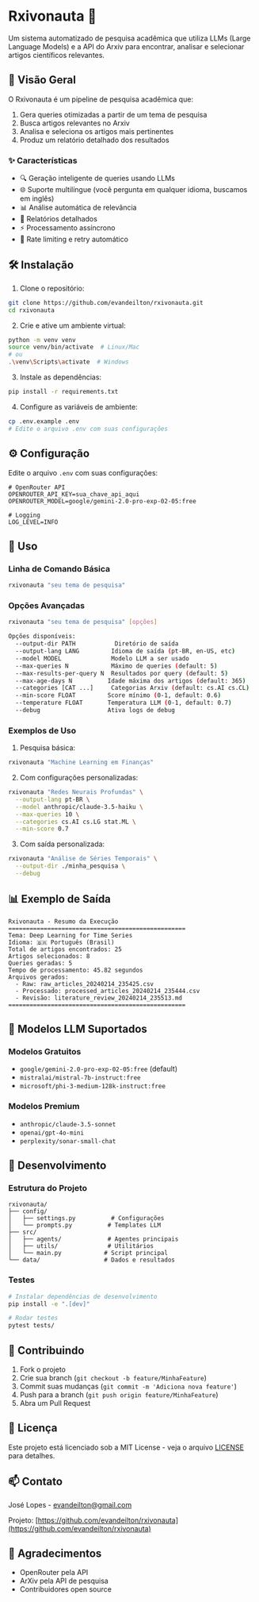 # Rxivonauta 🚀

Um sistema automatizado de pesquisa acadêmica que utiliza LLMs (Large Language Models) e a API do Arxiv para encontrar, analisar e selecionar artigos científicos relevantes.

## 🎯 Visão Geral

O Rxivonauta é um pipeline de pesquisa acadêmica que:
1. Gera queries otimizadas a partir de um tema de pesquisa
2. Busca artigos relevantes no Arxiv
3. Analisa e seleciona os artigos mais pertinentes
4. Produz um relatório detalhado dos resultados

### ✨ Características

- 🔍 Geração inteligente de queries usando LLMs
- 🌐 Suporte multilíngue (você pergunta em qualquer idioma, buscamos em inglês)
- 📊 Análise automática de relevância
- 📝 Relatórios detalhados
- ⚡ Processamento assíncrono
- 🔄 Rate limiting e retry automático

## 🛠️ Instalação

1. Clone o repositório:
```bash
git clone https://github.com/evandeilton/rxivonauta.git
cd rxivonauta
```

2. Crie e ative um ambiente virtual:
```bash
python -m venv venv
source venv/bin/activate  # Linux/Mac
# ou
.\venv\Scripts\activate  # Windows
```

3. Instale as dependências:
```bash
pip install -r requirements.txt
```

4. Configure as variáveis de ambiente:
```bash
cp .env.example .env
# Edite o arquivo .env com suas configurações
```

## ⚙️ Configuração

Edite o arquivo `.env` com suas configurações:

```env
# OpenRouter API
OPENROUTER_API_KEY=sua_chave_api_aqui
OPENROUTER_MODEL=google/gemini-2.0-pro-exp-02-05:free

# Logging
LOG_LEVEL=INFO
```

## 🚀 Uso

### Linha de Comando Básica

```bash
rxivonauta "seu tema de pesquisa"
```

### Opções Avançadas

```bash
rxivonauta "seu tema de pesquisa" [opções]

Opções disponíveis:
  --output-dir PATH           Diretório de saída
  --output-lang LANG         Idioma de saída (pt-BR, en-US, etc)
  --model MODEL              Modelo LLM a ser usado
  --max-queries N            Máximo de queries (default: 5)
  --max-results-per-query N  Resultados por query (default: 5)
  --max-age-days N          Idade máxima dos artigos (default: 365)
  --categories [CAT ...]     Categorias Arxiv (default: cs.AI cs.CL)
  --min-score FLOAT         Score mínimo (0-1, default: 0.6)
  --temperature FLOAT       Temperatura LLM (0-1, default: 0.7)
  --debug                   Ativa logs de debug
```

### Exemplos de Uso

1. Pesquisa básica:
```bash
rxivonauta "Machine Learning em Finanças"
```

2. Com configurações personalizadas:
```bash
rxivonauta "Redes Neurais Profundas" \
  --output-lang pt-BR \
  --model anthropic/claude-3.5-haiku \
  --max-queries 10 \
  --categories cs.AI cs.LG stat.ML \
  --min-score 0.7
```

3. Com saída personalizada:
```bash
rxivonauta "Análise de Séries Temporais" \
  --output-dir ./minha_pesquisa \
  --debug
```

## 📊 Exemplo de Saída

```
Rxivonauta - Resumo da Execução
==================================================
Tema: Deep Learning for Time Series
Idioma: 🇧🇷 Português (Brasil)
Total de artigos encontrados: 25
Artigos selecionados: 8
Queries geradas: 5
Tempo de processamento: 45.82 segundos
Arquivos gerados:
  - Raw: raw_articles_20240214_235425.csv
  - Processado: processed_articles_20240214_235444.csv
  - Revisão: literature_review_20240214_235513.md
==================================================
```

## 🔧 Modelos LLM Suportados

### Modelos Gratuitos
- `google/gemini-2.0-pro-exp-02-05:free` (default)
- `mistralai/mistral-7b-instruct:free`
- `microsoft/phi-3-medium-128k-instruct:free`

### Modelos Premium
- `anthropic/claude-3.5-sonnet`
- `openai/gpt-4o-mini`
- `perplexity/sonar-small-chat`

## 🌱 Desenvolvimento

### Estrutura do Projeto

```
rxivonauta/
├── config/
│   ├── settings.py          # Configurações
│   └── prompts.py          # Templates LLM
├── src/
│   ├── agents/             # Agentes principais
│   ├── utils/              # Utilitários
│   └── main.py            # Script principal
└── data/                  # Dados e resultados
```

### Testes

```bash
# Instalar dependências de desenvolvimento
pip install -e ".[dev]"

# Rodar testes
pytest tests/
```

## 🤝 Contribuindo

1. Fork o projeto
2. Crie sua branch (`git checkout -b feature/MinhaFeature`)
3. Commit suas mudanças (`git commit -m 'Adiciona nova feature'`)
4. Push para a branch (`git push origin feature/MinhaFeature`)
5. Abra um Pull Request

## 📝 Licença

Este projeto está licenciado sob a MIT License - veja o arquivo [LICENSE](LICENSE) para detalhes.

## 📫 Contato

José Lopes - [evandeilton@gmail.com](mailto:evandeilton@gmail.com)

Projeto: [https://github.com/evandeilton/rxivonauta](https://github.com/evandeilton/rxivonauta)

## 🙏 Agradecimentos

- OpenRouter pela API
- ArXiv pela API de pesquisa
- Contribuidores open source